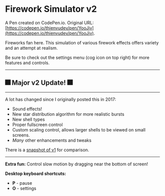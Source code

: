 # Firework Simulator v2

A Pen created on CodePen.io. Original URL: [https://codepen.io/thienvudev/pen/YooJjv](https://codepen.io/thienvudev/pen/YooJjv).

Fireworks fan here. This simulation of various firework effects offers variety and an attempt at realism.

Be sure to check out the settings menu (cog icon on top right) for more features and controls.

-------------

## 🎆 Major v2  Update! 🎆
-------------

A lot has changed since I originally posted this in 2017:

- Sound effects!
- New star distribution algorithm for more realistic bursts
- New shell types
- Proper fullscreen control
- Custom scaling control, allows larger shells to be viewed on small screens.
- _Many_ other enhancements and tweaks

There is a [snapshot of v1](https://codepen.io/MillerTime/pen/BVvPdB) for comparison.

-------------

**Extra fun:** Control slow motion  by dragging near the bottom of screen!

**Desktop keyboard shortcuts:**

- **P** - pause
- **O** - settings
